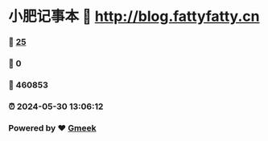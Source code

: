 # 小肥记事本 :link: http://blog.fattyfatty.cn 
### :page_facing_up: [25](http://blog.fattyfatty.cn/tag.html) 
### :speech_balloon: 0 
### :hibiscus: 460853 
### :alarm_clock: 2024-05-30 13:06:12 
### Powered by :heart: [Gmeek](https://github.com/Meekdai/Gmeek)
